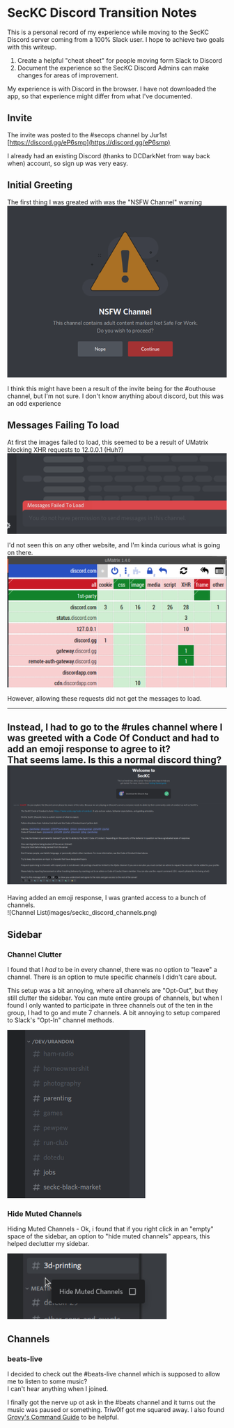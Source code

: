 # SecKC Discord Transition Notes
This is a personal record of my experience while moving to the SecKC Discord server coming from a 100% Slack user.  I 
hope to achieve two goals with this writeup.  
1. Create a helpful "cheat sheet" for people moving form Slack to Discord
1. Document the experience so the SecKC Discord Admins can make changes for areas of improvement.

My experience is with Discord in the browser.  I have not downloaded the app, so that experience might differ from 
what I've documented. 

## Invite
The invite was posted to the #secops channel by Jur1st  
[https://discord.gg/eP6smp](https://discord.gg/eP6smp)

I already had an existing Discord (thanks to DCDarkNet from way back when) account, so sign up was very easy.   

## Initial Greeting
The first thing I was greated with was the "NSFW Channel" warning  
![NSFW Channel Warning](images/nsfw_channel_warning.png)  

I think this might have been a result of the invite being for the #outhouse channel, but I'm not sure.  I don't know 
anything about discord, but this was an odd experience  

## Messages Failing To load
At first the images failed to load, this seemed to be a result of UMatrix blocking XHR requests to 12.0.0.1 (Huh?)     
![Messages Failed To Load](images/seckc_discord_failed_to_load.png)  

I'd not seen this on any other website, and I'm kinda curious what is going on there.   
![Discord UMatrix](images/seckc_discord_umatrix.png)  

However, allowing these requests did not get the messages to load.

---
Instead, I had to go to the #rules channel where I was greeted with a Code Of Conduct and had to add an emoji response 
to agree to it?    
That seems lame.  Is this a normal discord thing?      
![Code Of Conduct in the Rules Channel](images/seckc_discord_rules.png)
---
Having added an emoji response, I was granted access to a bunch of channels.    
![Channel List(images/seckc_discord_channels.png)  

## Sidebar
### Channel Clutter
I found that I _had_ to be in every channel, there was no option to "leave" a channel. There is an option to mute 
specific channels I didn't care about.  

This setup was a bit annoying, where all channels are "Opt-Out", but they still clutter the sidebar.  You can mute 
entire groups of channels, but when I found I only wanted to participate in three channels out of the ten in the group, 
I had to go and mute 7 channels.  A bit annoying to setup compared to Slack's "Opt-In" channel methods.
 
![Muted Channels are dimmed out](images/seckc_discord_muted_channels.png)

### Hide Muted Channels
Hiding Muted Channels - Ok, i found that if you right click in an "empty" space of the sidebar, an option to "hide muted channels" appears, this helped declutter my sidebar. 

![Right Click Hide Muted](images/seckc_discord_hide_muted_channels.png)

## Channels
### beats-live
I decided to check out the #beats-live channel which is supposed to allow me to listen to some music?   
I can't hear anything when I joined.   

I finally got the nerve up ot ask in the #beats channel and it turns out the music was paused or something.  Triw0lf got me squared away.  I also found [Grovy's Command Guide](https://groovy.bot/commands?category=premium&prefix=-) to be helpful. 

